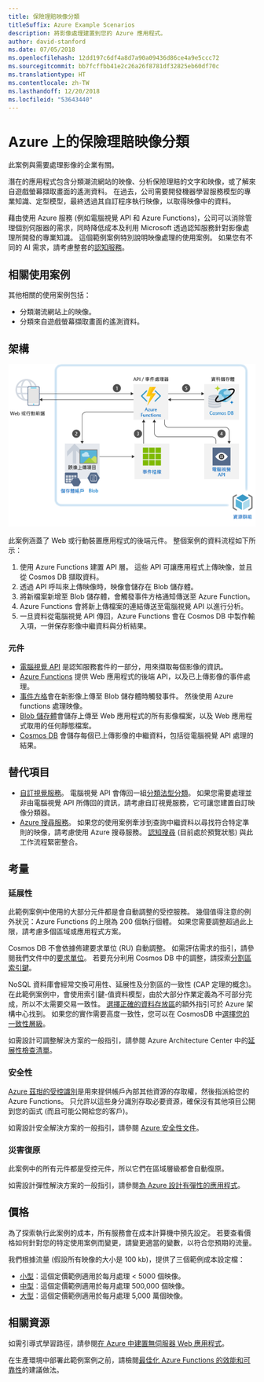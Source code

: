 ```yaml
---
title: 保險理賠映像分類
titleSuffix: Azure Example Scenarios
description: 將影像處理建置到您的 Azure 應用程式。
author: david-stanford
ms.date: 07/05/2018
ms.openlocfilehash: 12dd197c6df4a8d7a90a09436d86ce4a9e5ccc72
ms.sourcegitcommit: bb7fcffbb41e2c26a26f8781df32825eb60df70c
ms.translationtype: HT
ms.contentlocale: zh-TW
ms.lasthandoff: 12/20/2018
ms.locfileid: "53643440"
---
```

# <a name="image-classification-for-insurance-claims-on-azure"></a>Azure 上的保險理賠映像分類

此案例與需要處理影像的企業有關。

潛在的應用程式包含分類潮流網站的映像、分析保險理賠的文字和映像，或了解來自遊戲螢幕擷取畫面的遙測資料。 在過去，公司需要開發機器學習服務模型的專業知識、定型模型，最終透過其自訂程序執行映像，以取得映像中的資料。

藉由使用 Azure 服務 (例如電腦視覺 API 和 Azure Functions)，公司可以消除管理個別伺服器的需求，同時降低成本及利用 Microsoft 透過認知服務針對影像處理所開發的專業知識。 這個範例案例特別說明映像處理的使用案例。 如果您有不同的 AI 需求，請考慮整套的[認知服務](/azure/#pivot=products&panel=ai)。

## <a name="relevant-use-cases"></a>相關使用案例

其他相關的使用案例包括：

- 分類潮流網站上的映像。
- 分類來自遊戲螢幕擷取畫面的遙測資料。

## <a name="architecture"></a>架構

![影像分類的架構][architecture]

此案例涵蓋了 Web 或行動裝置應用程式的後端元件。 整個案例的資料流程如下所示：

1. 使用 Azure Functions 建置 API 層。 這些 API 可讓應用程式上傳映像，並且從 Cosmos DB 擷取資料。
2. 透過 API 呼叫來上傳映像時，映像會儲存在 Blob 儲存體。
3. 將新檔案新增至 Blob 儲存體，會觸發事件方格通知傳送至 Azure Function。
4. Azure Functions 會將新上傳檔案的連結傳送至電腦視覺 API 以進行分析。
5. 一旦資料從電腦視覺 API 傳回，Azure Functions 會在 Cosmos DB 中製作輸入項，一併保存影像中繼資料與分析結果。

### <a name="components"></a>元件

- [電腦視覺 API](/azure/cognitive-services/computer-vision/home) 是認知服務套件的一部分，用來擷取每個影像的資訊。
- [Azure Functions](/azure/azure-functions/functions-overview) 提供 Web 應用程式的後端 API，以及已上傳影像的事件處理。
- [事件方格](/azure/event-grid/overview)會在新影像上傳至 Blob 儲存體時觸發事件。 然後使用 Azure functions 處理映像。
- [Blob 儲存體](/azure/storage/blobs/storage-blobs-introduction)會儲存上傳至 Web 應用程式的所有影像檔案，以及 Web 應用程式取用的任何靜態檔案。
- [Cosmos DB](/azure/cosmos-db/introduction) 會儲存每個已上傳影像的中繼資料，包括從電腦視覺 API 處理的結果。

## <a name="alternatives"></a>替代項目

- [自訂視覺服務](/azure/cognitive-services/custom-vision-service/home)。 電腦視覺 API 會傳回一組[分類法型分類][cv-categories]。 如果您需要處理並非由電腦視覺 API 所傳回的資訊，請考慮自訂視覺服務，它可讓您建置自訂映像分類器。
- [Azure 搜尋服務](/azure/search/search-what-is-azure-search)。 如果您的使用案例牽涉到查詢中繼資料以尋找符合特定準則的映像，請考慮使用 Azure 搜尋服務。 [認知搜尋](/azure/search/cognitive-search-concept-intro) (目前處於預覽狀態) 與此工作流程緊密整合。

## <a name="considerations"></a>考量

### <a name="scalability"></a>延展性

此範例案例中使用的大部分元件都是會自動調整的受控服務。 幾個值得注意的例外狀況：Azure Functions 的上限為 200 個執行個體。 如果您需要調整超過此上限，請考慮多個區域或應用程式方案。

Cosmos DB 不會依據佈建要求單位 (RU) 自動調整。 如需評估需求的指引，請參閱我們文件中的[要求單位](/azure/cosmos-db/request-units)。 若要充分利用 Cosmos DB 中的調整，請探索[分割區索引鍵](/azure/cosmos-db/partition-data)。

NoSQL 資料庫會經常交換可用性、延展性及分割區的一致性 (CAP 定理的概念)。 在此範例案例中，會使用索引鍵-值資料模型，由於大部分作業定義為不可部分完成，所以不太需要交易一致性。 [選擇正確的資料存放區](../../guide/technology-choices/data-store-overview.md)的額外指引可於 Azure 架構中心找到。 如果您的實作需要高度一致性，您可以在 CosmosDB 中[選擇您的一致性層級](/azure/cosmos-db/consistency-levels)。

如需設計可調整解決方案的一般指引，請參閱 Azure Architecture Center 中的[延展性檢查清單][scalability]。

### <a name="security"></a>安全性

[Azure 茲玵的受控識別][msi]是用來提供帳戶內部其他資源的存取權，然後指派給您的 Azure Functions。 只允許以這些身分識別存取必要資源，確保沒有其他項目公開到您的函式 (而且可能公開給您的客戶)。

如需設計安全解決方案的一般指引，請參閱 [Azure 安全性文件][security]。

### <a name="resiliency"></a>災害復原

此案例中的所有元件都是受控元件，所以它們在區域層級都會自動復原。

如需設計彈性解決方案的一般指引，請參閱[為 Azure 設計有彈性的應用程式][resiliency]。

## <a name="pricing"></a>價格

為了探索執行此案例的成本，所有服務會在成本計算機中預先設定。 若要查看價格如何針對您的特定使用案例而變更，請變更適當的變數，以符合您預期的流量。

我們根據流量 (假設所有映像的大小是 100 kb)，提供了三個範例成本設定檔：

- [小型][small-pricing]：這個定價範例適用於每月處理 &lt; 5000 個映像。
- [中型][medium-pricing]：這個定價範例適用於每月處理 500,000 個映像。
- [大型][large-pricing]：這個定價範例適用於每月處理 5,000 萬個映像。

## <a name="related-resources"></a>相關資源

如需引導式學習路徑，請參閱[在 Azure 中建置無伺服器 Web 應用程式][serverless]。

在生產環境中部署此範例案例之前，請檢閱[最佳化 Azure Functions 的效能和可靠性][functions-best-practices]的建議做法。

<!-- links -->
[architecture]: ./media/architecture-intelligent-apps-image-processing.png
[small-pricing]: https://azure.com/e/f9b59d238b43423683db73f4a31dc380
[medium-pricing]: https://azure.com/e/7c7fc474db344b87aae93bc29ae27108
[large-pricing]: https://azure.com/e/cbadbca30f8640d6a061f8457a74ba7d
[cognitive-search]: /azure/search/cognitive-search-concept-intro
[serverless]: /azure/functions/tutorial-static-website-serverless-api-with-database
[cv-categories]: /azure/cognitive-services/computer-vision/home#the-86-category-concept
[resiliency]: /azure/architecture/resiliency/
[security]: /azure/security/
[scalability]: /azure/architecture/checklist/scalability
[functions-best-practices]: /azure/azure-functions/functions-best-practices
[msi]: /azure/app-service/app-service-managed-service-identity
